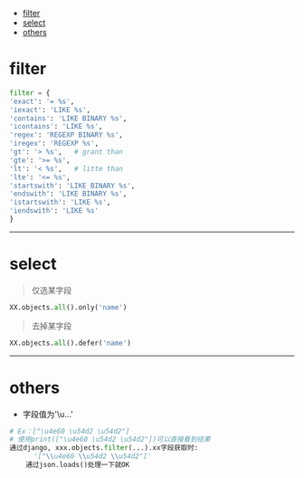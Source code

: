 * [filter](#filter)
* [select](#select)
* [others](#others)

# filter
```python
filter = {
'exact': '= %s',  
'iexact': 'LIKE %s',  
'contains': 'LIKE BINARY %s',  
'icontains': 'LIKE %s',  
'regex': 'REGEXP BINARY %s',  
'iregex': 'REGEXP %s',  
'gt': '> %s',   # grant than
'gte': '>= %s',  
'lt': '< %s',   # litte than
'lte': '<= %s',  
'startswith': 'LIKE BINARY %s',  
'endswith': 'LIKE BINARY %s',  
'istartswith': 'LIKE %s',  
'iendswith': 'LIKE %s'
}
```
---
# select
> 仅选某字段
```python
XX.objects.all().only('name')
```
> 去掉某字段
```python
XX.objects.all().defer('name')
```
---
# others
* 字段值为'\u...'
```python
# Ex：["\u4e60 \u54d2 \u54d2"]
# 使用print(["\u4e60 \u54d2 \u54d2"])可以直接看到结果
通过django, xxx.objects.filter(...).xx字段获取时:
      '["\\u4e60 \\u54d2 \\u54d2"]'
    通过json.loads()处理一下就OK
```
